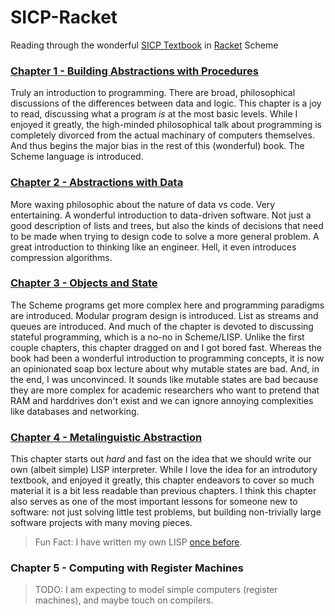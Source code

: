 # SICP-Racket

Reading through the wonderful [SICP Textbook](https://mitpress.mit.edu/sites/default/files/sicp/full-text/book/book.html) in [Racket](https://racket-lang.org/) Scheme


### [Chapter 1 - Building Abstractions with Procedures](Chapter_1_Abstractions_with_Procedures)

Truly an introduction to programming. There are broad, philosophical discussions of the differences between data and logic. This chapter is a joy to read, discussing what a program *is* at the most basic levels. While I enjoyed it greatly, the high-minded philosophical talk about programming is completely divorced from the actual machinary of computers themselves. And thus begins the major bias in the rest of this (wonderful) book. The Scheme language is introduced.


### [Chapter 2 - Abstractions with Data](Chapter_2_Abstractions_with_Data)

More waxing philosophic about the nature of data vs code. Very entertaining. A wonderful introduction to data-driven software. Not just a good description of lists and trees, but also the kinds of decisions that need to be made when trying to design code to solve a more general problem. A great introduction to thinking like an engineer. Hell, it even introduces compression algorithms.


### [Chapter 3 - Objects and State](Chapter_3_Objects_and_State)

The Scheme programs get more complex here and programming paradigms are introduced. Modular program design is introduced. List as streams and queues are introduced. And much of the chapter is devoted to discussing stateful programming, which is a no-no in Scheme/LISP. Unlike the first couple chapters, this chapter dragged on and I got bored fast. Whereas the book had been a wonderful introduction to programming concepts, it is now an opinionated soap box lecture about why mutable states are bad. And, in the end, I was unconvinced. It sounds like mutable states are bad because they are more complex for academic researchers who want to pretend that RAM and harddrives don't exist and we can ignore annoying complexities like databases and networking.


### [Chapter 4 - Metalinguistic Abstraction](Chapter_4_Metalinguistic_Abstraction)

This chapter starts out *hard* and fast on the idea that we should write our own (albeit simple) LISP interpreter. While I love the idea for an introdutory textbook, and enjoyed it greatly, this chapter endeavors to cover so much material it is a bit less readable than previous chapters. I think this chapter also serves as one of the most important lessons for someone new to software: not just solving little test problems, but building non-trivially large software projects with many moving pieces.

> Fun Fact: I have written my own LISP [once before](https://github.com/theJollySin/slowloris).


### Chapter 5 - Computing with Register Machines

> TODO: I am expecting to model simple computers (register machines), and maybe touch on compilers.
